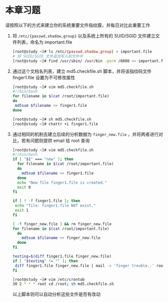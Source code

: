 # 本章习题

请按照以下的方式来建立你的系统重要文件指纹膜，并每日对比此重要工作

1. 将 `/etc/{passwd,shadow,group}` 以及系统上所有的 SUID/SGID 文件建立文件列表，命名为 important.file

   ```bash
   [root@study ~]# ls /etc/{passwd,shadow,group} > important.file
   # 将 SUID/SGID 文件追加写入到文件中
   [root@study ~]# find /usr/sbin/ /usr/bin -perm /6000 >> important.file 
   ```

2. 通过这个文档名列表，建立 md5.checkfile.sh 脚本，并将该指纹码文件 finger1.file 设置为不可修改属性

   ```bash
   [root@study ~]# vim md5.checkfile.sh
   #!/bin/bash
   for filename in $(cat /root/important.file)
   do
   	md5sum $filename >> finger1.file
   done
   
   [root@study ~]# sh md5.checkfile.sh
   [root@study ~]# chattr +i finger1.file
   ```

3. 通过相同的机制去建立后续的分析数据为 `finger_new.file` ，并将两者进行对比，若有问题则提供 email 给 root 查询

   ```bash
   [root@study ~]# vim md5.checkfile.sh
   #!/bin/bash
   if [ "$1" === "new" ]; then
     for filename in $(cat /root/important.file)
     do
       md5sum $filename >> finger1.file
     done
     echo "New file finger1.file is created."
     exit 0
   fi
   
   if [ ! -f finger1.file ]; then
   	echo "file: finger1.file NOT exist."
   	exit 1
   fi
   
   [ -f finger_new.file ] && rm finger_new.file
   for filename in $(cat /root/important.file)
     do
       md5sum $filename >> finger_new.file
     done
   fi
   
   testing=$(diff finger1.file finger_new.file)
   if [ "$testing" != "" ]; then
   	diff finger1.file finger_new.file | mail -s 'finger trouble..' root
   fi
   
   [root@study ~]# vim /etc/crontab
   30 2 * * * root cd /root; sh md5.checkfile.sh
   ```

   以上脚本则可以自动分析这些文件是否有改动

